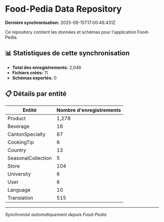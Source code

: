 # Food-Pedia Data Repository

**Dernière synchronisation:** 2025-09-15T17:00:49.431Z

Ce repository contient les données et schémas pour l'application Food-Pedia.

## 📊 Statistiques de cette synchronisation

- **Total des enregistrements:** 2,046
- **Fichiers créés:** 11
- **Schémas exportés:** 0

## 📋 Détails par entité

| Entité | Nombre d'enregistrements |
|--------|--------------------------|
| Product | 1,278 |
| Beverage | 16 |
| CantonSpecialty | 87 |
| CookingTip | 6 |
| Country | 13 |
| SeasonalCollection | 5 |
| Store | 104 |
| University | 6 |
| User | 6 |
| Language | 10 |
| Translation | 515 |

---
*Synchronisé automatiquement depuis Food-Pedia*
